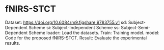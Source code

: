 # fNIRS-STCT
Dataset: https://doi.org/10.6084/m9.figshare.9783755.v1
sd: Subject-Dependent Scheme
si: Subject-Independent Scheme
ss: Subject-Semi-Dependent Scheme
loader: Load the datasets.
Train: Training model.
model: Code for the proposed fNIRS-STCT.
Result: Evaluate the experimental results.
